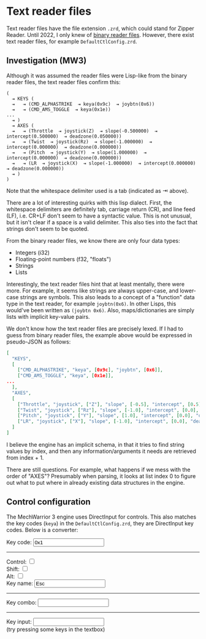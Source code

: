 # Text reader files

Text reader files have the file extension `.zrd`, which could stand for Zipper Reader. Until 2022, I only knew of [binary reader files](reader-archives.md). However, there exist text reader files, for example `DefaultCtlConfig.zrd`.

## Investigation (MW3)

Although it was assumed the reader files were Lisp-like from the binary reader files, the text reader files confirm this:

```
(
  ⇥ KEYS (
  ⇥   ⇥ (CMD_ALPHASTRIKE  ⇥ keya(0x9c)  ⇥ joybtn(0x6))
  ⇥   ⇥ (CMD_AMS_TOGGLE  ⇥ keya(0x1e))
...
  ⇥ )
  ⇥ AXES (
  ⇥   ⇥ (Throttle  ⇥ joystick(Z)  ⇥ slope(-0.500000)  ⇥ intercept(0.500000)  ⇥ deadzone(0.050000))
  ⇥   ⇥ (Twist  ⇥ joystick(Rz)  ⇥ slope(-1.000000)  ⇥ intercept(0.000000)  ⇥ deadzone(0.000000))
  ⇥   ⇥ (Pitch  ⇥ joystick(Y)  ⇥ slope(1.000000)  ⇥ intercept(0.000000)  ⇥ deadzone(0.000000))
  ⇥   ⇥ (LR  ⇥ joystick(X)  ⇥ slope(-1.000000)  ⇥ intercept(0.000000)  ⇥ deadzone(0.000000))
  ⇥ )
)
```

Note that the whitespace delimiter used is a tab (indicated as ⇥ above).

There are a lot of interesting quirks with this lisp dialect. First, the whitespace delimiters are definitely tab, carriage return (CR), and line feed (LF), i.e. CR+LF don't seem to have a syntactic value. This is not unusual, but it isn't clear if a space is a valid delimiter. This also ties into the fact that strings don't seem to be quoted.

From the binary reader files, we know there are only four data types:

* Integers (i32)
* Floating-point numbers (f32, "floats")
* Strings
* Lists

Interestingly, the text reader files hint that at least mentally, there were more. For example, it seems like strings are always upper-case, and lower-case strings are symbols. This also leads to a concept of a "function" data type in the text reader, for example `joybtn(0x6)`. In other Lisps, this would've been written as `(joybtn 0x6)`. Also, maps/dictionaries are simply lists with implicit key-value pairs.

We don't know how the text reader files are precisely lexed. If I had to guess from binary reader files, the example above would be expressed in pseudo-JSON as follows:

```json
[
  "KEYS",
  [
    ["CMD_ALPHASTRIKE", "keya", [0x9c], "joybtn", [0x6]],
    ["CMD_AMS_TOGGLE", "keya", [0x1e]],
...
  ],
  "AXES",
  [
    ["Throttle", "joystick", ["Z"], "slope", [-0.5], "intercept", [0.5], "deadzone", [0.05]],
    ["Twist", "joystick", ["Rz"], "slope", [-1.0], "intercept", [0.0], "deadzone", [0.0]],
    ["Pitch", "joystick", ["Y"], "slope", [1.0], "intercept", [0.0], "deadzone", [0.0]],
    ["LR", "joystick", ["X"], "slope", [-1.0], "intercept", [0.0], "deadzone", [0.0]]
  ]
]
```

I believe the engine has an implicit schema, in that it tries to find string values by index, and then any information/arguments it needs are retrieved from index + 1.

There are still questions. For example, what happens if we mess with the order of "AXES"? Presumably when parsing, it looks at list index 0 to figure out what to put where in already existing data structures in the engine.

## Control configuration

The MechWarrior 3 engine uses DirectInput for controls. This also matches the key codes (`keya`) in the `DefaultCtlConfig.zrd`, they are DirectInput key codes. Below is a converter:

<p>
  <form action="">
    <div>
      <label for="keycode">Key code:</label>
      <input type="text" name="keycode" id="keycode" pattern="(0x[0-9a-fA-F]{1,3})|([0-9]{1,4})" placeholder="0x1" value="0x1" />
      <span id="keycode-valid"></span>
    </div>
    <hr />
    <div>
      <label for="mod-ctrl">Control:</label>
      <input type="checkbox" name="mod-ctrl" id="mod-ctrl" />
    </div>
    <div>
      <label for="mod-shift">Shift:</label>
      <input type="checkbox" name="mod-shift" id="mod-shift" />
    </div>
    <div>
      <label for="mod-alt">Alt:</label>
      <input type="checkbox" name="mod-alt" id="mod-alt" />
    </div>
    <div>
      <label for="keyname">Key name:</label>
      <input type="search" name="keyname" id="keyname" list="keyname-values" spellcheck="false" value="Esc" />
      <span id="keyname-valid"></span>
      <datalist id="keyname-values"></datalist>
    </div>
    <hr />
    <div>
      <label for="keycombo">Key combo:</label>
      <input type="text" name="keycombo" id="keycombo" readonly="true" />
    </div>
    <hr />
    <div>
      <label for="keyinput">Key input:</label>
      <input type="text" name="keyinput" id="keyinput" />
      <span id="keyinput-valid"></span>
      <br />
      <span>(try pressing some keys in the textbox)</span>
    </div>
    <input type="hidden" id="keybase" name="keybase" value="1" />
  </form>
</p>

<script>
const NAME_TO_CODE = new Map([
  ["Escape", 0x01],
  ["Esc", 0x01],
  ["1", 0x02],
  ["2", 0x03],
  ["3", 0x04],
  ["4", 0x05],
  ["5", 0x06],
  ["6", 0x07],
  ["7", 0x08],
  ["8", 0x09],
  ["9", 0x0A],
  ["0", 0x0B],
  ["Minus", 0x0C],
  ["-", 0x0C],
  ["Equals", 0x0D],
  ["=", 0x0D],
  ["Back", 0x0E],
  ["BackSpace", 0x0E],
  ["Tab", 0x0F],
  ["Q", 0x10],
  ["W", 0x11],
  ["E", 0x12],
  ["R", 0x13],
  ["T", 0x14],
  ["Y", 0x15],
  ["U", 0x16],
  ["I", 0x17],
  ["O", 0x18],
  ["P", 0x19],
  ["LBracket", 0x1A],
  ["[", 0x1A],
  ["RBracket", 0x1B],
  ["]", 0x1B],
  ["Return", 0x1C],
  ["Enter", 0x1C],
  ["LContol", 0x1D],
  ["Ctrl (Left)", 0x1D],
  ["A", 0x1E],
  ["S", 0x1F],
  ["D", 0x20],
  ["F", 0x21],
  ["G", 0x22],
  ["H", 0x23],
  ["J", 0x24],
  ["K", 0x25],
  ["L", 0x26],
  ["Semicolon", 0x27],
  [";", 0x27],
  ["Apostrophe", 0x28],
  ["'", 0x28],
  ["Grave", 0x29],
  ["`", 0x29],
  ["LShift", 0x2A],
  ["Shift (Left)", 0x2A],
  ["Backslash", 0x2B],
  ["\\", 0x2B],
  ["Z", 0x2C],
  ["X", 0x2D],
  ["C", 0x2E],
  ["V", 0x2F],
  ["B", 0x30],
  ["N", 0x31],
  ["M", 0x32],
  ["Comma", 0x33],
  [",", 0x33],
  ["Period", 0x34],
  [".", 0x34],
  ["Slash", 0x35],
  ["/", 0x35],
  ["RShift", 0x36],
  ["Shift (Right)", 0x36],
  ["Multiply (Numpad)", 0x37],
  ["* (Numpad)", 0x37],
  ["LMenu", 0x38],
  ["Alt (Left)", 0x38],
  ["Space", 0x39],
  ["CapsLock", 0x3A],
  ["F1", 0x3B],
  ["F2", 0x3C],
  ["F3", 0x3D],
  ["F4", 0x3E],
  ["F5", 0x3F],
  ["F6", 0x40],
  ["F7", 0x41],
  ["F8", 0x42],
  ["F9", 0x43],
  ["F10", 0x44],
  ["NumLock", 0x45],
  ["ScrollLock", 0x46],
  ["Numpad7", 0x47],
  ["7 (Numpad)", 0x47],
  ["Numpad8", 0x48],
  ["8 (Numpad)", 0x48],
  ["Numpad9", 0x49],
  ["9 (Numpad)", 0x49],
  ["Subtract (Numpad)", 0x4A],
  ["- (Numpad)", 0x4A],
  ["Numpad4", 0x4B],
  ["4 (Numpad)", 0x4B],
  ["Numpad5", 0x4C],
  ["5 (Numpad)", 0x4C],
  ["Numpad6", 0x4D],
  ["6 (Numpad)", 0x4D],
  ["Add (Numpad)", 0x4E],
  ["+ (Numpad)", 0x4E],
  ["Numpad1", 0x4F],
  ["1 (Numpad)", 0x4F],
  ["Numpad2", 0x50],
  ["2 (Numpad)", 0x50],
  ["Numpad3", 0x51],
  ["3 (Numpad)", 0x51],
  ["Numpad0", 0x52],
  ["0 (Numpad)", 0x52],
  ["Decimal (Numpad)", 0x53],
  ["Point (Numpad)", 0x53],
  [". (Numpad)", 0x53],
  ["F11", 0x57],
  ["F12", 0x58],
  ["Return (Numpad)", 0x9C],
  ["Enter (Numpad)", 0x9C],
  ["RControl", 0x9D],
  ["Ctrl (Right)", 0x9D],
  ["Divide (Numpad)", 0xB5],
  ["/ (Numpad)", 0xB5],
  ["Sys Rq", 0xB7],
  ["RMenu", 0xB8],
  ["Alt (Right)", 0xB8],
  ["Pause", 0xC5],
  ["Home", 0xC7],
  ["Up", 0xC8],
  ["PageUp", 0xC9],
  ["Left", 0xCB],
  ["Right", 0xCD],
  ["End", 0xCF],
  ["Down", 0xD0],
  ["PageDown", 0xD1],
  ["Insert", 0xD2],
  ["Delete", 0xD3],
  ["LWin", 0xDB],
  ["Windows (Left)", 0xDB],
  ["RWin", 0xDC],
  ["Windows (Right)", 0xDC],
]);

const CODE_TO_NAME = new Map([
  [0x01, "Esc"],
  [0x02, "1"],
  [0x03, "2"],
  [0x04, "3"],
  [0x05, "4"],
  [0x06, "5"],
  [0x07, "6"],
  [0x08, "7"],
  [0x09, "8"],
  [0x0A, "9"],
  [0x0B, "0"],
  [0x0C, "-"],
  [0x0D, "="],
  [0x0E, "BackSpace"],
  [0x0F, "Tab"],
  [0x10, "Q"],
  [0x11, "W"],
  [0x12, "E"],
  [0x13, "R"],
  [0x14, "T"],
  [0x15, "Y"],
  [0x16, "U"],
  [0x17, "I"],
  [0x18, "O"],
  [0x19, "P"],
  [0x1A, "["],
  [0x1B, "]"],
  [0x1C, "Enter"],
  [0x1D, "Ctrl (Left)"],
  [0x1E, "A"],
  [0x1F, "S"],
  [0x20, "D"],
  [0x21, "F"],
  [0x22, "G"],
  [0x23, "H"],
  [0x24, "J"],
  [0x25, "K"],
  [0x26, "L"],
  [0x27, ";"],
  [0x28, "'"],
  [0x29, "`"],
  [0x2A, "Shift (Left)"],
  [0x2B, "\\"],
  [0x2C, "Z"],
  [0x2D, "X"],
  [0x2E, "C"],
  [0x2F, "V"],
  [0x30, "B"],
  [0x31, "N"],
  [0x32, "M"],
  [0x33, ","],
  [0x34, "."],
  [0x35, "/"],
  [0x36, "Shift (Right)"],
  [0x37, "* (Numpad)"],
  [0x38, "Alt (Left)"],
  [0x39, "Space"],
  [0x3A, "CapsLock"],
  [0x3B, "F1"],
  [0x3C, "F2"],
  [0x3D, "F3"],
  [0x3E, "F4"],
  [0x3F, "F5"],
  [0x40, "F6"],
  [0x41, "F7"],
  [0x42, "F8"],
  [0x43, "F9"],
  [0x44, "F10"],
  [0x45, "NumLock"],
  [0x46, "ScrollLock"],
  [0x47, "7 (Numpad)"],
  [0x48, "8 (Numpad)"],
  [0x49, "9 (Numpad)"],
  [0x4A, "- (Numpad)"],
  [0x4B, "4 (Numpad)"],
  [0x4C, "5 (Numpad)"],
  [0x4D, "6 (Numpad)"],
  [0x4E, "+ (Numpad)"],
  [0x4F, "1 (Numpad)"],
  [0x50, "2 (Numpad)"],
  [0x51, "3 (Numpad)"],
  [0x52, "0 (Numpad)"],
  [0x53, ". (Numpad)"],
  [0x57, "F11"],
  [0x58, "F12"],
  [0x9C, "Enter (Numpad)"],
  [0x9D, "Ctrl (Right)"],
  [0xB5, "/ (Numpad)"],
  [0xB7, "Sys Rq"],
  [0xB8, "Alt (Right)"],
  [0xC5, "Pause"],
  [0xC7, "Home"],
  [0xC8, "Up"],
  [0xC9, "PageUp"],
  [0xCB, "Left"],
  [0xCD, "Right"],
  [0xCF, "End"],
  [0xD0, "Down"],
  [0xD1, "PageDown"],
  [0xD2, "Insert"],
  [0xD3, "Delete"],
  [0xDB, "Windows (Left)"],
  [0xDC, "Windows (Right)"],
]);

const BROWER_TO_CODE = new Map([
  ["Escape", 0x01],
  ["Digit1", 0x02],
  ["Digit2", 0x03],
  ["Digit3", 0x04],
  ["Digit4", 0x05],
  ["Digit5", 0x06],
  ["Digit6", 0x07],
  ["Digit7", 0x08],
  ["Digit8", 0x09],
  ["Digit9", 0x0A],
  ["Digit0", 0x0B],
  ["Minus", 0x0C],
  ["Equal", 0x0D],
  ["Backspace", 0x0E],
  ["Tab", 0x0F],
  ["KeyQ", 0x10],
  ["KeyW", 0x11],
  ["KeyE", 0x12],
  ["KeyR", 0x13],
  ["KeyT", 0x14],
  ["KeyY", 0x15],
  ["KeyU", 0x16],
  ["KeyI", 0x17],
  ["KeyO", 0x18],
  ["KeyP", 0x19],
  ["BracketLeft", 0x1A],
  ["BracketRight", 0x1B],
  ["Enter", 0x1C],
  ["ControlLeft", 0x1D],
  ["KeyA", 0x1E],
  ["KeyS", 0x1F],
  ["KeyD", 0x20],
  ["KeyF", 0x21],
  ["KeyG", 0x22],
  ["KeyH", 0x23],
  ["KeyJ", 0x24],
  ["KeyK", 0x25],
  ["KeyL", 0x26],
  ["Semicolon", 0x27],
  ["Quote", 0x28],
  ["Backquote", 0x29],
  ["ShiftLeft", 0x2A],
  ["Backslash", 0x2B],
  ["KeyZ", 0x2C],
  ["KeyX", 0x2D],
  ["KeyC", 0x2E],
  ["KeyV", 0x2F],
  ["KeyB", 0x30],
  ["KeyN", 0x31],
  ["KeyM", 0x32],
  ["Comma", 0x33],
  ["Period", 0x34],
  ["Slash", 0x35],
  ["ShiftRight", 0x36],
  ["NumpadMultiply", 0x37],
  ["AltLeft", 0x38],
  ["Space", 0x39],
  ["CapsLock", 0x3A],
  ["F1", 0x3B],
  ["F2", 0x3C],
  ["F3", 0x3D],
  ["F4", 0x3E],
  ["F5", 0x3F],
  ["F6", 0x40],
  ["F7", 0x41],
  ["F8", 0x42],
  ["F9", 0x43],
  ["F10", 0x44],
  ["NumLock", 0x45],
  ["ScrollLock", 0x46],
  ["Numpad7", 0x47],
  ["Numpad8", 0x48],
  ["Numpad9", 0x49],
  ["NumpadSubtract", 0x4A],
  ["Numpad4", 0x4B],
  ["Numpad5", 0x4C],
  ["Numpad6", 0x4D],
  ["NumpadAdd", 0x4E],
  ["Numpad1", 0x4F],
  ["Numpad2", 0x50],
  ["Numpad3", 0x51],
  ["Numpad0", 0x52],
  ["NumpadDecimal", 0x53],
  ["F11", 0x57],
  ["F12", 0x58],
  ["NumpadEnter", 0x9C],
  ["ControlRight", 0x9D],
  ["NumpadDivide", 0xB5],
  ["AltRight", 0xB8],
  ["Pause", 0xC5],
  ["Home", 0xC7],
  ["ArrowUp", 0xC8],
  ["PageUp", 0xC9],
  ["ArrowLeft", 0xCB],
  ["ArrowRight", 0xCD],
  ["End", 0xCF],
  ["ArrowDown", 0xD0],
  ["PageDown", 0xD1],
  ["Insert", 0xD2],
  ["Delete", 0xD3],
  // Firefox
  ["OSLeft", 0xDB],
  ["OSRight", 0xDC],
  // Chome
  ["MetaLeft", 0xDB],
  ["MetaRight", 0xDC],
]);

const ALT_MASK = 0x100;
const CTRL_MASK = 0x200;
const SHIFT_MASK = 0x400;
const MOD_MASK = ALT_MASK | CTRL_MASK | SHIFT_MASK;

function populateKeynameDatalist() {
  const datalist_el = document.querySelector("#keyname-values");
  for (const name of NAME_TO_CODE.keys()) {
    const option_el = document.createElement("option");
    option_el.value = name;
    datalist_el.appendChild(option_el);
  }
}

document.addEventListener("DOMContentLoaded", _ => {
  populateKeynameDatalist();

  const keybase_el = document.querySelector("#keybase");
  const keycode_el = document.querySelector("#keycode");
  const keyname_el = document.querySelector("#keyname");
  const keycombo_el = document.querySelector("#keycombo");
  const keyinput_el = document.querySelector("#keyinput");

  const mod_ctrl_el = document.querySelector("#mod-ctrl");
  const mod_shift_el = document.querySelector("#mod-shift");
  const mod_alt_el = document.querySelector("#mod-alt");

  const keycode_valid_el = document.querySelector("#keycode-valid");
  const keyname_valid_el = document.querySelector("#keyname-valid");
  const keyinput_valid_el = document.querySelector("#keyinput-valid");

  keycode_el.addEventListener("input", e => {
    const keycode_raw = e.target.value;
    // skip empty input by doing nothing (not even an error)
    if (keycode_raw.length == 0) {
      keycode_valid_el.textContent = "";
      return;
    }
    keyname_el.value = "";
    keyname_valid_el.textContent = "";
    keyinput_valid_el.textContent = "";
    // parse the keycode to either hex or dec
    let code = NaN;
    if (keycode_raw.startsWith("0x")) {
      code = parseInt(keycode_raw.substr(2), 16);
    } else {
      code = parseInt(keycode_raw.substr(0), 10);
    }
    if (isNaN(code)) {
      keycode_valid_el.textContent = "❌ (could not convert)";
      return;
    }
    // sort out modifiers
    const has_ctrl = (code & CTRL_MASK) == CTRL_MASK;
    const has_shift = (code & SHIFT_MASK) == SHIFT_MASK;
    const has_alt = (code & ALT_MASK) == ALT_MASK;
    const base = (code & (~MOD_MASK));
    if (base > 0xFF) {
      keycode_valid_el.textContent = "❌ (unknown modifier?)";
      return;
    }
    // look up the key name
    const name = CODE_TO_NAME.get(base);
    if (name === undefined) {
      keycode_valid_el.textContent = "❌ (unknown key)";
      return;
    }
    // done
    const combo = [];
    mod_ctrl_el.checked = has_ctrl;
    if (has_ctrl) {
      combo.push("Ctrl");
    }
    mod_shift_el.checked = has_shift;
    if (has_ctrl) {
      combo.push("Shift");
    }
    mod_alt_el.checked = has_alt;
    if (has_ctrl) {
      combo.push("Alt");
    }
    combo.push(name);
    keybase_el.value = base;
    keycode_valid_el.textContent = "✅";
    keyname_el.value = name;
    keyname_valid_el.textContent = "✅";
    keycombo_el.value = combo.join("+");
  });

  keyname_el.addEventListener("input", e => {
    const keyname_raw = e.target.value;
    // skip empty input by doing nothing (not even an error)
    if (keyname_raw.length == 0) {
      keyname_valid_el.textContent = "";
      return;
    }
    keycode_el.value = "";
    keycode_valid_el.textContent = "";
    keyinput_valid_el.textContent = "";
    // look up the key name
    const base = NAME_TO_CODE.get(keyname_raw);
    if (base === undefined) {
      keyname_valid_el.textContent = "❌ (unknown key)";
      return;
    }
    const name = CODE_TO_NAME.get(base);
    const combo = [];
    // sort out modifiers
    let code = base;
    if (mod_ctrl_el.checked) {
      code |= CTRL_MASK;
      combo.push("Ctrl");
    }
    if (mod_shift_el.checked) {
      code |= SHIFT_MASK;
      combo.push("Shift");
    }
    if (mod_alt_el.checked) {
      code |= ALT_MASK;
      combo.push("Alt");
    }
    combo.push(name);
    // done
    keybase_el.value = base;
    keycode_el.value = "0x" + code.toString(16);
    keycode_valid_el.textContent = "✅";
    keycombo_el.value = combo.join("+");
    keyname_valid_el.textContent = "✅";
  });

  function updateCodeFromModifier(e) {
    keyinput_valid_el.textContent = "";
    // look up the key base
    const base = Number(keybase_el.value);
    const name = CODE_TO_NAME.get(base);
    // sort out modifiers
    let code = base;
    const combo = [];
    if (mod_ctrl_el.checked) {
      code |= CTRL_MASK;
      combo.push("Ctrl");
    }
    if (mod_shift_el.checked) {
      code |= SHIFT_MASK;
      combo.push("Shift");
    }
    if (mod_alt_el.checked) {
      code |= ALT_MASK;
      combo.push("Alt");
    }
    combo.push(name);
    // done
    keycode_el.value = "0x" + code.toString(16);
    keycode_valid_el.textContent = "✅";
    keycombo_el.value = combo.join("+");
  }

  mod_ctrl_el.addEventListener("input", updateCodeFromModifier);
  mod_shift_el.addEventListener("input", updateCodeFromModifier);
  mod_alt_el.addEventListener("input", updateCodeFromModifier);

  keyinput_el.addEventListener("keydown", e => {
    if (event.isComposing || event.keyCode === 229) {
      return;
    }
    e.preventDefault();

    if (e.metaKey) {
      keyinput_valid_el.textContent = "❌ (unknown Windows key, Command/Meta held)";
      return;
    }

    const base = BROWER_TO_CODE.get(event.code);
    if (base === undefined) {
      keyinput_valid_el.textContent = "❌ (unknown key)";
      return;
    }

    const name = CODE_TO_NAME.get(base);
    const combo = [];
    const has_ctrl = e.ctrlKey;
    const has_shift = e.shiftKey;
    const has_alt = e.altKey;
    // sort out modifiers
    let code = base;
    if (has_ctrl) {
      code |= CTRL_MASK;
      combo.push("Ctrl");
    }
    if (has_shift) {
      code |= SHIFT_MASK;
      combo.push("Shift");
    }
    // Alt or Option (macOS)
    if (has_alt) {
      code |= ALT_MASK;
      combo.push("Alt");
    }
    combo.push(name);
    // done
    mod_ctrl_el.checked = has_ctrl;
    mod_shift_el.checked = has_shift;
    mod_alt_el.checked = has_alt;
    keycode_el.value = "0x" + code.toString(16);
    keycode_valid_el.textContent = "✅";
    keyname_el.value = name;
    keyname_valid_el.textContent = "✅";
    keycombo_el.value = combo.join("+");
    keyinput_valid_el.textContent = "✅";
  });
});

</script>
